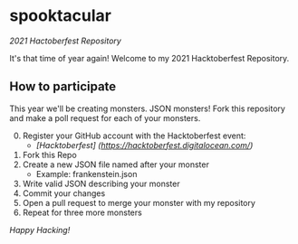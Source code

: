 # spooktacular
*2021 Hactoberfest Repository*

It's that time of year again! Welcome to my 2021 Hacktoberfest Repository.

## How to participate
This year we'll be creating monsters. JSON monsters! Fork this repository and make a poll request for each of your monsters.

0. Register your GitHub account with the Hacktoberfest event: 
    * *[Hacktoberfest] (https://hacktoberfest.digitalocean.com/)*
1. Fork this Repo
2. Create a new JSON file named after your monster
    * Example: frankenstein.json
3. Write valid JSON describing your monster
4. Commit your changes
5. Open a pull request to merge your monster with my repository
6. Repeat for three more monsters

*Happy Hacking!*
